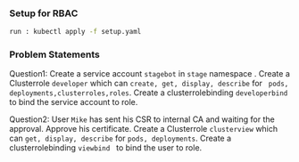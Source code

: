 ### Setup for RBAC
```sh
run : kubectl apply -f setup.yaml
```

### Problem Statements

Question1: Create a service account ``` stagebot ``` in ``` stage ``` namespace . Create a Clusterrole ``` developer ``` which can  ``` create, get, display, describe ``` for ``` pods, deployments,clusterroles,roles```. Create a clusterrolebinding ```developerbind ``` to bind the service account to role.

Question2: User ``` Mike ``` has sent his CSR to internal CA and waiting for the approval. Approve his certificate. Create a Clusterrole ``` clusterview ```  which can  ``` get, display, describe ``` for ``` pods, deployments ```. Create a clusterrolebinding ```viewbind ``` to bind the user to role.
